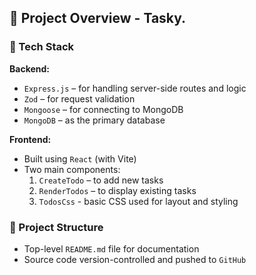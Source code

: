 

## 📝 Project Overview - Tasky.

### 🧠 Tech Stack

**Backend:**
- `Express.js` – for handling server-side routes and logic
- `Zod` – for request validation
- `Mongoose` – for connecting to MongoDB
- `MongoDB` – as the primary database

**Frontend:**
- Built using `React` (with Vite)
- Two main components:
  1. `CreateTodo` – to add new tasks
  2. `RenderTodos` – to display existing tasks
  3. `TodosCss` - basic CSS used for layout and styling

### 📁 Project Structure
- Top-level `README.md` file for documentation
- Source code version-controlled and pushed to `GitHub`

